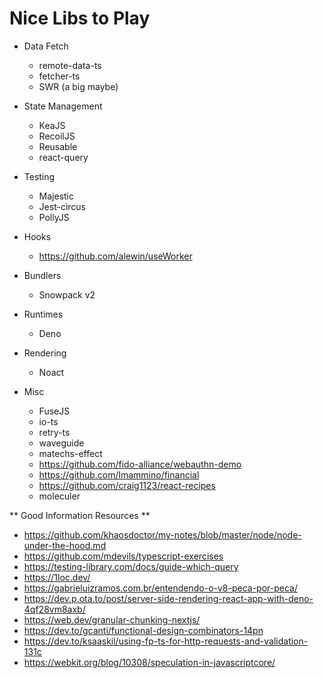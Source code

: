 # Nice Libs to Play

* Data Fetch
  - remote-data-ts
  - fetcher-ts
  - SWR (a big maybe)

* State Management
  - KeaJS
  - RecoilJS
  - Reusable
  - react-query

* Testing
  - Majestic
  - Jest-circus
  - PollyJS

* Hooks
  - https://github.com/alewin/useWorker

* Bundlers
  - Snowpack v2

* Runtimes
  - Deno

* Rendering
  - Noact

* Misc
  - FuseJS
  - io-ts
  - retry-ts
  - waveguide
  - matechs-effect
  - https://github.com/fido-alliance/webauthn-demo
  - https://github.com/lmammino/financial 
  - https://github.com/craig1123/react-recipes
  - moleculer

** Good Information Resources ** 

* https://github.com/khaosdoctor/my-notes/blob/master/node/node-under-the-hood.md
* https://github.com/mdevils/typescript-exercises
* https://testing-library.com/docs/guide-which-query
* https://1loc.dev/
* https://gabrieluizramos.com.br/entendendo-o-v8-peca-por-peca/
* https://dev.p.ota.to/post/server-side-rendering-react-app-with-deno-4qf28vm8axb/
* https://web.dev/granular-chunking-nextjs/
* https://dev.to/gcanti/functional-design-combinators-14pn
* https://dev.to/ksaaskil/using-fp-ts-for-http-requests-and-validation-131c
* https://webkit.org/blog/10308/speculation-in-javascriptcore/
